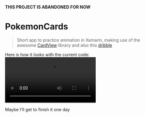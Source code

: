 **THIS PROJECT IS ABANDONED FOR NOW**
# PokemonCards
>Short app to practice animation in Xamarin, making use of the awesome <a href=https://github.com/AndreiMisiukevich/CardView>CardView</a> library and also this <a href=https://dribbble.com/shots/5935613-Marvel-Movies-Interaction>dribble</a>

Here is how it looks with the current code:
![](sneakpeek.mp4)

Maybe I'll get to finish it one day


    
